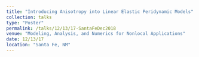```yaml
---
title: "Introducing Anisotropy into Linear Elastic Peridynamic Models"
collection: talks
type: "Poster"
permalink: /talks/12/13/17-SantaFeDec2018
venue: "Modeling, Analysis, and Numerics for Nonlocal Applications"
date: 12/13/17
location: "Santa Fe, NM"
---
```

